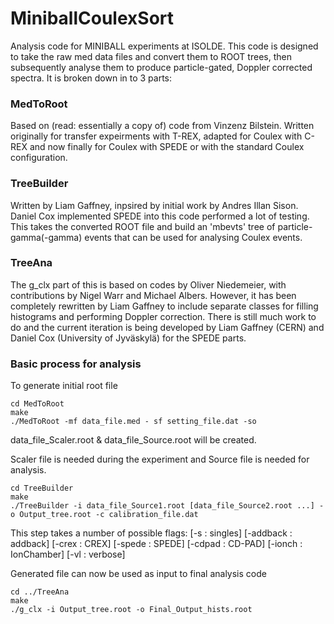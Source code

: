 # MiniballCoulexSort
Analysis code for MINIBALL experiments at ISOLDE. This code is designed to take the raw med data files and convert them to ROOT trees, then subsequently analyse them to produce particle-gated, Doppler corrected spectra. It is broken down in to 3 parts:

### MedToRoot
Based on (read: essentially a copy of) code from Vinzenz Bilstein.
Written originally for transfer expeirments with T-REX, adapted for Coulex with C-REX and now finally for Coulex with SPEDE or with the standard Coulex configuration.

### TreeBuilder
Written by Liam Gaffney, inpsired by initial work by Andres Illan Sison. Daniel Cox implemented SPEDE into this code performed a lot of testing. This takes the converted ROOT file and build an 'mbevts' tree of particle-gamma(-gamma) events that can be used for analysing Coulex events.

### TreeAna
The g_clx part of this is based on codes by Oliver Niedemeier, with contributions by Nigel Warr and Michael Albers. However, it has been completely rewritten by Liam Gaffney to include separate classes for filling histograms and performing Doppler correction. There is still much work to do and the current iteration is being developed by Liam Gaffney (CERN) and Daniel Cox (University of Jyväskylä) for the SPEDE parts.

### Basic process for analysis

To generate initial root file
```
cd MedToRoot
make
./MedToRoot -mf data_file.med - sf setting_file.dat -so
```
data_file_Scaler.root & data_file_Source.root will be created.

Scaler file is needed during the experiment and Source file is needed for analysis.

```
cd TreeBuilder
make
./TreeBuilder -i data_file_Source1.root [data_file_Source2.root ...] -o Output_tree.root -c calibration_file.dat
```
This step takes a number of possible flags:
        [-s                      : singles]
        [-addback                : addback]
        [-crex                   : CREX]
        [-spede                  : SPEDE]
        [-cdpad                  : CD-PAD]
        [-ionch                  : IonChamber]
        [-vl                     : verbose]

Generated file can now be used as input to final analysis code

```
cd ../TreeAna
make
./g_clx -i Output_tree.root -o Final_Output_hists.root
```


